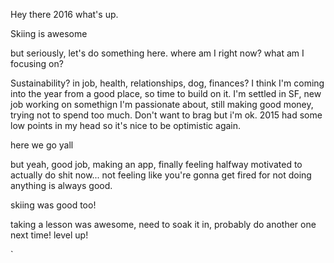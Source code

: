 Hey there 2016 what's up. 

Skiing is awesome

but seriously, let's do something here. where am I right now? what am I focusing on? 

Sustainability? in job, health, relationships, dog, finances? I think I'm coming into the year from a good place, so time to build on it. I'm settled in SF, new job working on somethign I'm passionate about, still making good money, trying not to spend too much. Don't want to brag but i'm ok. 2015 had some low points in my head so it's nice to be optimistic again. 

here we go yall 

but yeah, good job, making an app, finally feeling halfway motivated to actually do shit now... not feeling like you're gonna get fired for not doing anything is always good. 

skiing was good too! 


taking a lesson was awesome, need to soak it in, probably do another one next time! level up! 

`
